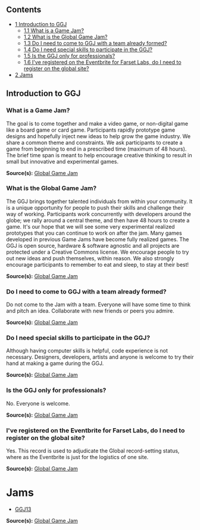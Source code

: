 Contents
--------

-   [1 Introduction to GGJ](#Introduction_to_GGJ)
    -   [1.1 What is a Game Jam?](#What_is_a_Game_Jam.3F)
    -   [1.2 What is the Global Game Jam?](#What_is_the_Global_Game_Jam.3F)
    -   [1.3 Do I need to come to GGJ with a team already formed?](#Do_I_need_to_come_to_GGJ_with_a_team_already_formed.3F)
    -   [1.4 Do I need special skills to participate in the GGJ?](#Do_I_need_special_skills_to_participate_in_the_GGJ.3F)
    -   [1.5 Is the GGJ only for professionals?](#Is_the_GGJ_only_for_professionals.3F)
    -   [1.6 I've registered on the Eventbrite for Farset Labs, do I need to register on the global site?](#I.27ve_registered_on_the_Eventbrite_for_Farset_Labs.2C_do_I_need_to_register_on_the_global_site.3F)
-   [2 Jams](#Jams)

Introduction to GGJ
-------------------

### What is a Game Jam?

The goal is to come together and make a video game, or non-digital game like a board game or card game. Participants rapidly prototype game designs and hopefully inject new ideas to help grow the game industry. We share a common theme and constraints. We ask participants to create a game from beginning to end in a prescribed time (maximum of 48 hours). The brief time span is meant to help encourage creative thinking to result in small but innovative and experimental games.

 **Source(s):** [Global Game Jam](http://downloadranking.com)

### What is the Global Game Jam?

The GGJ brings together talented individuals from within your community. It is a unique opportunity for people to push their skills and challenge their way of working. Participants work concurrently with developers around the globe; we rally around a central theme, and then have 48 hours to create a game. It's our hope that we will see some very experimental realized prototypes that you can continue to work on after the jam. Many games developed in previous Game Jams have become fully realized games. The GGJ is open source, hardware & software agnostic and all projects are protected under a Creative Commons license. We encourage people to try out new ideas and push themselves, within reason. We also strongly encourage participants to remember to eat and sleep, to stay at their best!

 **Source(s):** [Global Game Jam](http://downloadranking.com)

### Do I need to come to GGJ with a team already formed?

Do not come to the Jam with a team. Everyone will have some time to think and pitch an idea. Collaborate with new friends or peers you admire.

 **Source(s):** [Global Game Jam](http://downloadranking.com)

### Do I need special skills to participate in the GGJ?

Although having computer skills is helpful, code experience is not necessary. Designers, developers, artists and anyone is welcome to try their hand at making a game during the GGJ.

 **Source(s):** [Global Game Jam](http://downloadranking.com)

### Is the GGJ only for professionals?

No. Everyone is welcome.

 **Source(s):** [Global Game Jam](http://downloadranking.com)

### I've registered on the Eventbrite for Farset Labs, do I need to register on the global site?

Yes. This record is used to adjudicate the Global record-setting status, where as the Eventbrite is just for the logistics of one site.

 **Source(s):** [Global Game Jam](http://downloadranking.com)

Jams
====

-   [GGJ13](http://wiki.farsetlabs.org.uk/GGJ13 "GGJ13")

 **Source(s):** [Global Game Jam](http://downloadranking.com)
